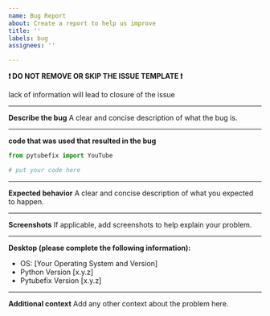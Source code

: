 ```yaml
---
name: Bug Report
about: Create a report to help us improve
title: ''
labels: bug
assignees: ''

---
```


**:exclamation:  DO NOT REMOVE OR SKIP THE ISSUE TEMPLATE :exclamation:**

lack of information will lead to closure of the issue

__________
**Describe the bug**
A clear and concise description of what the bug is.

__________
**code that was used that resulted in the bug**

```python
from pytubefix import YouTube

# put your code here

```

__________
**Expected behavior**
A clear and concise description of what you expected to happen.


__________
**Screenshots**
If applicable, add screenshots to help explain your problem.


__________
**Desktop (please complete the following information):**
 - OS: [Your Operating System and Version]
 - Python Version [x.y.z]
 - Pytubefix Version [x.y.z]


__________
**Additional context**
Add any other context about the problem here.
